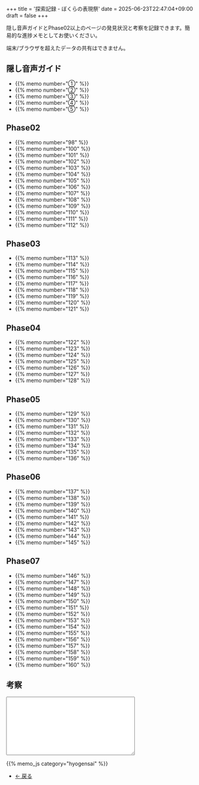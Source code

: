 +++
title = '探索記録 - ぼくらの表現祭'
date = 2025-06-23T22:47:04+09:00
draft = false
+++

隠し音声ガイドとPhase02以上のページの発見状況と考察を記録できます。簡易的な進捗メモとしてお使いください。

端末/ブラウザを超えたデータの共有はできません。

## 隠し音声ガイド

* {{% memo number="①" %}}
* {{% memo number="②" %}}
* {{% memo number="③" %}}
* {{% memo number="④" %}}
* {{% memo number="⑤" %}}

## Phase02

* {{% memo number="98" %}}
* {{% memo number="100" %}}
* {{% memo number="101" %}}
* {{% memo number="102" %}}
* {{% memo number="103" %}}
* {{% memo number="104" %}}
* {{% memo number="105" %}}
* {{% memo number="106" %}}
* {{% memo number="107" %}}
* {{% memo number="108" %}}
* {{% memo number="109" %}}
* {{% memo number="110" %}}
* {{% memo number="111" %}}
* {{% memo number="112" %}}

## Phase03

* {{% memo number="113" %}}
* {{% memo number="114" %}}
* {{% memo number="115" %}}
* {{% memo number="116" %}}
* {{% memo number="117" %}}
* {{% memo number="118" %}}
* {{% memo number="119" %}}
* {{% memo number="120" %}}
* {{% memo number="121" %}}

## Phase04

* {{% memo number="122" %}}
* {{% memo number="123" %}}
* {{% memo number="124" %}}
* {{% memo number="125" %}}
* {{% memo number="126" %}}
* {{% memo number="127" %}}
* {{% memo number="128" %}}

## Phase05

* {{% memo number="129" %}}
* {{% memo number="130" %}}
* {{% memo number="131" %}}
* {{% memo number="132" %}}
* {{% memo number="133" %}}
* {{% memo number="134" %}}
* {{% memo number="135" %}}
* {{% memo number="136" %}}

## Phase06

* {{% memo number="137" %}}
* {{% memo number="138" %}}
* {{% memo number="139" %}}
* {{% memo number="140" %}}
* {{% memo number="141" %}}
* {{% memo number="142" %}}
* {{% memo number="143" %}}
* {{% memo number="144" %}}
* {{% memo number="145" %}}

## Phase07

* {{% memo number="146" %}}
* {{% memo number="147" %}}
* {{% memo number="148" %}}
* {{% memo number="149" %}}
* {{% memo number="150" %}}
* {{% memo number="151" %}}
* {{% memo number="152" %}}
* {{% memo number="153" %}}
* {{% memo number="154" %}}
* {{% memo number="155" %}}
* {{% memo number="156" %}}
* {{% memo number="157" %}}
* {{% memo number="158" %}}
* {{% memo number="159" %}}
* {{% memo number="160" %}}

## 考察

<textarea cols="40" rows="10" id="note"></textarea>

{{% memo_js category="hyogensai" %}}

<ul class="pager blog-pager">
    <li class="previous">
        <a href="../" data-toggle="tooltip" data-placement="top" title="ぼくらの表現祭">&larr; 戻る</a>
    </li>
</ul>
